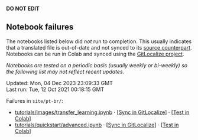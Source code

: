 __DO NOT EDIT__

## Notebook failures

The notebooks listed below did *not* run to completion. This usually indicates
that a translated file is out-of-date and not synced to its
[source counterpart](../en-snapshot/). Notebooks can be run in Colab and synced
using the [GitLocalize project](https://gitlocalize.com/tensorflow/docs-l10n).

*Notebooks are tested on a periodic basis (usually weekly or bi-weekly) so the
following list may not reflect recent updates.*

Updated: Mon, 04 Dec 2023 23:09:33 GMT<br/>
Last run: Tue, 12 Oct 2021 00:18:15 GMT

Failures in <code>site/pt-br/</code>:

* [tutorials/images/transfer_learning.ipynb](https://github.com/tensorflow/docs-l10n/blob/master/site/pt-br/tutorials/images/transfer_learning.ipynb) · [[Sync in GitLocalize](https://gitlocalize.com/repo/4592/pt-br/site/en-snapshot/tutorials/images/transfer_learning.ipynb)] · [[Test in Colab](https://colab.research.google.com/github/tensorflow/docs-l10n/blob/master/site/pt-br/tutorials/images/transfer_learning.ipynb)]
* [tutorials/quickstart/advanced.ipynb](https://github.com/tensorflow/docs-l10n/blob/master/site/pt-br/tutorials/quickstart/advanced.ipynb) · [[Sync in GitLocalize](https://gitlocalize.com/repo/4592/pt-br/site/en-snapshot/tutorials/quickstart/advanced.ipynb)] · [[Test in Colab](https://colab.research.google.com/github/tensorflow/docs-l10n/blob/master/site/pt-br/tutorials/quickstart/advanced.ipynb)]

